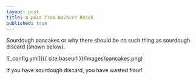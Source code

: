 ```yaml
---
layout: post
title: A post from Navarre Beach
published: true
---
```


Sourdough pancakes or why there should be no such thing as sourdough discard (shown below).

![_config.yml]({{ site.baseurl }}/images/pancakes.png)

If you have sourdough discard, you have wasted flour!
